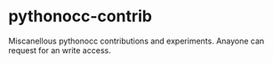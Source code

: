 # pythonocc-contrib
Miscanellous pythonocc contributions and experiments. Anayone can request for an write access.
